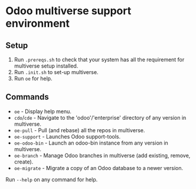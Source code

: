 # Odoo multiverse support environment
## Setup

1. Run ```.prereqs.sh``` to check that your system has all the requirement for multiverse setup installed.
2. Run ```.init.sh``` to set-up multiverse.
3. Run ```oe``` for help.

## Commands
- `oe` - Display help menu.
- `cdo`/`cde` - Navigate to the 'odoo'/'enterprise' directory of any version in multiverse.
- `oe-pull` - Pull (and rebase) all the repos in multiverse.
- `oe-support` - Launches Odoo support-tools.
- `oe-odoo-bin` - Launch an odoo-bin instance from any version in multiverse.
- `oe-branch` - Manage Odoo branches in multiverse (add existing, remove, create).
- `oe-migrate` - Migrate a copy of an Odoo database to a newer version.

Run `--help` on any command for help.
